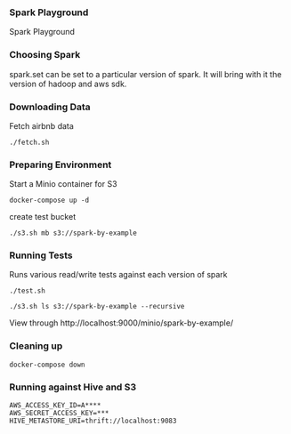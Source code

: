 ### Spark Playground

Spark Playground

### Choosing Spark
spark.set can be set to a particular version of spark. It will bring with it the version of hadoop and aws sdk.


### Downloading Data
Fetch airbnb data 
```
./fetch.sh
```
### Preparing Environment
Start a Minio container for S3
```
docker-compose up -d
```
create test bucket

```
./s3.sh mb s3://spark-by-example
```

### Running Tests
Runs various read/write tests against each version of spark
```
./test.sh
```

```
./s3.sh ls s3://spark-by-example --recursive
```

View through
http://localhost:9000/minio/spark-by-example/

### Cleaning up

```
docker-compose down
```

### Running against Hive and S3
```
AWS_ACCESS_KEY_ID=A****
AWS_SECRET_ACCESS_KEY=***
HIVE_METASTORE_URI=thrift://localhost:9083
```
